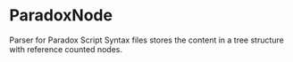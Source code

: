 # ParadoxNode
Parser for Paradox Script Syntax files stores the content in a tree structure with reference counted nodes.
